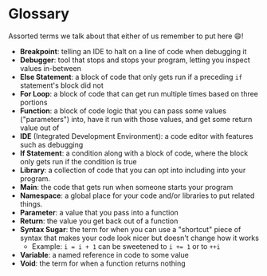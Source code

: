# Glossary

Assorted terms we talk about that either of us remember to put here 😄!

- **Breakpoint**: telling an IDE to halt on a line of code when debugging it
- **Debugger**: tool that stops and stops your program, letting you inspect values in-between
- **Else Statement**: a block of code that only gets run if a preceding `if` statement's block did not
- **For Loop**: a block of code that can get run multiple times based on three portions
- **Function**: a block of code logic that you can pass some values ("parameters") into, have it run with those values, and get some return value out of
- **IDE** (Integrated Development Environment): a code editor with features such as debugging
- **If Statement**: a condition along with a block of code, where the block only gets run if the condition is true
- **Library**: a collection of code that you can opt into including into your program.
- **Main**: the code that gets run when someone starts your program
- **Namespace**: a global place for your code and/or libraries to put related things.
- **Parameter**: a value that you pass into a function
- **Return**: the value you get back out of a function
- **Syntax Sugar**: the term for when you can use a "shortcut" piece of syntax that makes your code look nicer but doesn't change how it works
  - Example: `i = i + 1` can be sweetened to `i += 1` or to `++i`
- **Variable**: a named reference in code to some value
- **Void**: the term for when a function returns nothing
